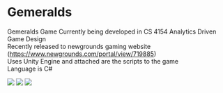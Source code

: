 # Gemeralds
Gemeralds Game
Currently being developed in CS 4154 Analytics Driven Game Design <br /> 
Recently released to newgrounds gaming website (https://www.newgrounds.com/portal/view/719885)<br /> 
Uses Unity Engine and attached are the scripts to the game <br />
Language is C# <br />

![](GemeraldsGifLvl7.gif)
![](GemeraldsGifLvl23.gif)
![](GemeraldsGifLvl33.gif)

